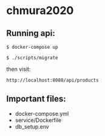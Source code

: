 # chmura2020

## Running api:

`$ docker-compose up`

`$ ./scripts/migrate`

then visit:

`http://localhost:8080/api/products`

## Important files:
 - docker-compose.yml
 - service/Dockerfile
 - db_setup.env
